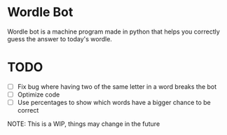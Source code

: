 # Wordle Bot

Wordle bot is a machine program made in python that helps you correctly guess the answer to today's wordle. 

# TODO 
  - [ ] Fix bug where having two of the same letter in a word breaks the bot
  - [ ] Optimize code
  - [ ] Use percentages to show which words have a bigger chance to be correct

NOTE: This is a WIP, things may change in the future
